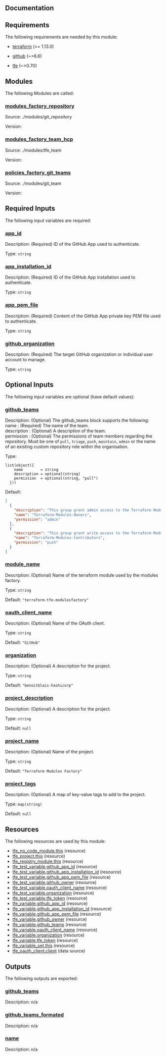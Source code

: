 <!-- BEGIN_TF_DOCS -->


## Documentation

## Requirements

The following requirements are needed by this module:

- <a name="requirement_terraform"></a> [terraform](#requirement\_terraform) (>= 1.13.0)

- <a name="requirement_github"></a> [github](#requirement\_github) (~>6.6)

- <a name="requirement_tfe"></a> [tfe](#requirement\_tfe) (~>0.70)

## Modules

The following Modules are called:

### <a name="module_modules_factory_repository"></a> [modules\_factory\_repository](#module\_modules\_factory\_repository)

Source: ./modules/git_repository

Version:

### <a name="module_modules_factory_team_hcp"></a> [modules\_factory\_team\_hcp](#module\_modules\_factory\_team\_hcp)

Source: ./modules/tfe_team

Version:

### <a name="module_policies_factory_git_teams"></a> [policies\_factory\_git\_teams](#module\_policies\_factory\_git\_teams)

Source: ./modules/git_team

Version:

## Required Inputs

The following input variables are required:

### <a name="input_app_id"></a> [app\_id](#input\_app\_id)

Description: (Required) ID of the GitHub App used to authenticate.

Type: `string`

### <a name="input_app_installation_id"></a> [app\_installation\_id](#input\_app\_installation\_id)

Description: (Required) ID of the GitHub App installation used to authenticate.

Type: `string`

### <a name="input_app_pem_file"></a> [app\_pem\_file](#input\_app\_pem\_file)

Description: (Required) Content of the GitHub App private key PEM file used to authenticate.

Type: `string`

### <a name="input_github_organization"></a> [github\_organization](#input\_github\_organization)

Description: (Required) The target GitHub organization or individual user account to manage.

Type: `string`

## Optional Inputs

The following input variables are optional (have default values):

### <a name="input_github_teams"></a> [github\_teams](#input\_github\_teams)

Description:   (Optional) The github\_teams block supports the following:  
    name        : (Required) The name of the team.  
    description : (Optional) A description of the team.  
    permission  : (Optional) The permissions of team members regarding the repository. Must be one of `pull`, `triage`, `push`, `maintain`, `admin` or the name of an existing custom repository role within the organisation.

Type:

```hcl
list(object({
    name        = string
    description = optional(string)
    permission  = optional(string, "pull")
  }))
```

Default:

```json
[
  {
    "description": "This group grant admin access to the Terraform Modules repository.",
    "name": "Terraform-Modules-Owners",
    "permission": "admin"
  },
  {
    "description": "This group grant write access to the Terraform Modules repository.",
    "name": "Terraform-Modules-Contributors",
    "permission": "push"
  }
]
```

### <a name="input_module_name"></a> [module\_name](#input\_module\_name)

Description: (Optional) Name of the terraform module used by the modules factory.

Type: `string`

Default: `"terraform-tfe-modulesfactory"`

### <a name="input_oauth_client_name"></a> [oauth\_client\_name](#input\_oauth\_client\_name)

Description: (Optional) Name of the OAuth client.

Type: `string`

Default: `"GitHub"`

### <a name="input_organization"></a> [organization](#input\_organization)

Description: (Optional) A description for the project.

Type: `string`

Default: `"benoitblais-hashicorp"`

### <a name="input_project_description"></a> [project\_description](#input\_project\_description)

Description: (Optional) A description for the project.

Type: `string`

Default: `null`

### <a name="input_project_name"></a> [project\_name](#input\_project\_name)

Description: (Optional) Name of the project.

Type: `string`

Default: `"Terraform Modules Factory"`

### <a name="input_project_tags"></a> [project\_tags](#input\_project\_tags)

Description: (Optional) A map of key-value tags to add to the project.

Type: `map(string)`

Default: `null`

## Resources

The following resources are used by this module:

- [tfe_no_code_module.this](https://registry.terraform.io/providers/hashicorp/tfe/latest/docs/resources/no_code_module) (resource)
- [tfe_project.this](https://registry.terraform.io/providers/hashicorp/tfe/latest/docs/resources/project) (resource)
- [tfe_registry_module.this](https://registry.terraform.io/providers/hashicorp/tfe/latest/docs/resources/registry_module) (resource)
- [tfe_test_variable.github_app_id](https://registry.terraform.io/providers/hashicorp/tfe/latest/docs/resources/test_variable) (resource)
- [tfe_test_variable.github_app_installation_id](https://registry.terraform.io/providers/hashicorp/tfe/latest/docs/resources/test_variable) (resource)
- [tfe_test_variable.github_app_pem_file](https://registry.terraform.io/providers/hashicorp/tfe/latest/docs/resources/test_variable) (resource)
- [tfe_test_variable.github_owner](https://registry.terraform.io/providers/hashicorp/tfe/latest/docs/resources/test_variable) (resource)
- [tfe_test_variable.oauth_client_name](https://registry.terraform.io/providers/hashicorp/tfe/latest/docs/resources/test_variable) (resource)
- [tfe_test_variable.organization](https://registry.terraform.io/providers/hashicorp/tfe/latest/docs/resources/test_variable) (resource)
- [tfe_test_variable.tfe_token](https://registry.terraform.io/providers/hashicorp/tfe/latest/docs/resources/test_variable) (resource)
- [tfe_variable.github_app_id](https://registry.terraform.io/providers/hashicorp/tfe/latest/docs/resources/variable) (resource)
- [tfe_variable.github_app_installation_id](https://registry.terraform.io/providers/hashicorp/tfe/latest/docs/resources/variable) (resource)
- [tfe_variable.github_app_pem_file](https://registry.terraform.io/providers/hashicorp/tfe/latest/docs/resources/variable) (resource)
- [tfe_variable.github_owner](https://registry.terraform.io/providers/hashicorp/tfe/latest/docs/resources/variable) (resource)
- [tfe_variable.github_teams](https://registry.terraform.io/providers/hashicorp/tfe/latest/docs/resources/variable) (resource)
- [tfe_variable.oauth_client_name](https://registry.terraform.io/providers/hashicorp/tfe/latest/docs/resources/variable) (resource)
- [tfe_variable.organization](https://registry.terraform.io/providers/hashicorp/tfe/latest/docs/resources/variable) (resource)
- [tfe_variable.tfe_token](https://registry.terraform.io/providers/hashicorp/tfe/latest/docs/resources/variable) (resource)
- [tfe_variable_set.this](https://registry.terraform.io/providers/hashicorp/tfe/latest/docs/resources/variable_set) (resource)
- [tfe_oauth_client.client](https://registry.terraform.io/providers/hashicorp/tfe/latest/docs/data-sources/oauth_client) (data source)

## Outputs

The following outputs are exported:

### <a name="output_github_teams"></a> [github\_teams](#output\_github\_teams)

Description: n/a

### <a name="output_github_teams_formated"></a> [github\_teams\_formated](#output\_github\_teams\_formated)

Description: n/a

### <a name="output_name"></a> [name](#output\_name)

Description: n/a

<!-- markdownlint-enable -->
<!-- END_TF_DOCS -->